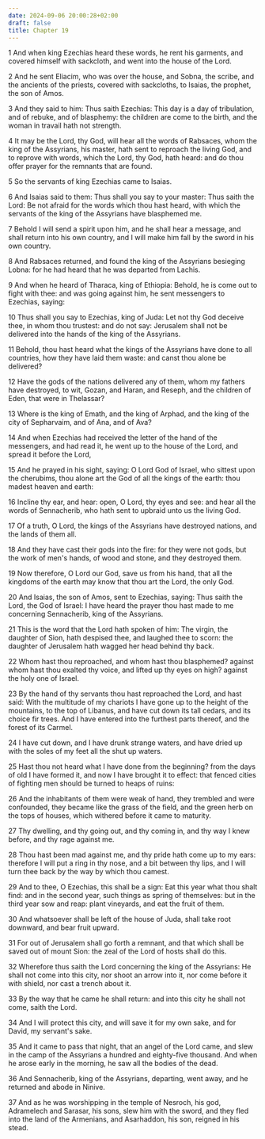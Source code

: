 ```yaml
---
date: 2024-09-06 20:00:28+02:00
draft: false
title: Chapter 19
---
```




1 And when king Ezechias heard these words, he rent his garments, and covered himself with sackcloth, and went into the house of the Lord.

2 And he sent Eliacim, who was over the house, and Sobna, the scribe, and the ancients of the priests, covered with sackcloths, to Isaias, the prophet, the son of Amos.

3 And they said to him: Thus saith Ezechias: This day is a day of tribulation, and of rebuke, and of blasphemy: the children are come to the birth, and the woman in travail hath not strength.

4 It may be the Lord, thy God, will hear all the words of Rabsaces, whom the king of the Assyrians, his master, hath sent to reproach the living God, and to reprove with words, which the Lord, thy God, hath heard: and do thou offer prayer for the remnants that are found.

5 So the servants of king Ezechias came to Isaias.

6 And Isaias said to them: Thus shall you say to your master: Thus saith the Lord: Be not afraid for the words which thou hast heard, with which the servants of the king of the Assyrians have blasphemed me.

7 Behold I will send a spirit upon him, and he shall hear a message, and shall return into his own country, and I will make him fall by the sword in his own country.

8 And Rabsaces returned, and found the king of the Assyrians besieging Lobna: for he had heard that he was departed from Lachis.

9 And when he heard of Tharaca, king of Ethiopia: Behold, he is come out to fight with thee: and was going against him, he sent messengers to Ezechias, saying:

10 Thus shall you say to Ezechias, king of Juda: Let not thy God deceive thee, in whom thou trustest: and do not say: Jerusalem shall not be delivered into the hands of the king of the Assyrians.

11 Behold, thou hast heard what the kings of the Assyrians have done to all countries, how they have laid them waste: and canst thou alone be delivered?

12 Have the gods of the nations delivered any of them, whom my fathers have destroyed, to wit, Gozan, and Haran, and Reseph, and the children of Eden, that were in Thelassar?

13 Where is the king of Emath, and the king of Arphad, and the king of the city of Sepharvaim, and of Ana, and of Ava?

14 And when Ezechias had received the letter of the hand of the messengers, and had read it, he went up to the house of the Lord, and spread it before the Lord,

15 And he prayed in his sight, saying: O Lord God of Israel, who sittest upon the cherubims, thou alone art the God of all the kings of the earth: thou madest heaven and earth:

16 Incline thy ear, and hear: open, O Lord, thy eyes and see: and hear all the words of Sennacherib, who hath sent to upbraid unto us the living God.

17 Of a truth, O Lord, the kings of the Assyrians have destroyed nations, and the lands of them all.

18 And they have cast their gods into the fire: for they were not gods, but the work of men's hands, of wood and stone, and they destroyed them.

19 Now therefore, O Lord our God, save us from his hand, that all the kingdoms of the earth may know that thou art the Lord, the only God.

20 And Isaias, the son of Amos, sent to Ezechias, saying: Thus saith the Lord, the God of Israel: I have heard the prayer thou hast made to me concerning Sennacherib, king of the Assyrians.

21 This is the word that the Lord hath spoken of him: The virgin, the daughter of Sion, hath despised thee, and laughed thee to scorn: the daughter of Jerusalem hath wagged her head behind thy back.

22 Whom hast thou reproached, and whom hast thou blasphemed? against whom hast thou exalted thy voice, and lifted up thy eyes on high? against the holy one of Israel.

23 By the hand of thy servants thou hast reproached the Lord, and hast said: With the multitude of my chariots I have gone up to the height of the mountains, to the top of Libanus, and have cut down its tall cedars, and its choice fir trees. And I have entered into the furthest parts thereof, and the forest of its Carmel.

24 I have cut down, and I have drunk strange waters, and have dried up with the soles of my feet all the shut up waters.

25 Hast thou not heard what I have done from the beginning? from the days of old I have formed it, and now I have brought it to effect: that fenced cities of fighting men should be turned to heaps of ruins:

26 And the inhabitants of them were weak of hand, they trembled and were confounded, they became like the grass of the field, and the green herb on the tops of houses, which withered before it came to maturity.

27 Thy dwelling, and thy going out, and thy coming in, and thy way I knew before, and thy rage against me.

28 Thou hast been mad against me, and thy pride hath come up to my ears: therefore I will put a ring in thy nose, and a bit between thy lips, and I will turn thee back by the way by which thou camest.

29 And to thee, O Ezechias, this shall be a sign: Eat this year what thou shalt find: and in the second year, such things as spring of themselves: but in the third year sow and reap: plant vineyards, and eat the fruit of them.

30 And whatsoever shall be left of the house of Juda, shall take root downward, and bear fruit upward.

31 For out of Jerusalem shall go forth a remnant, and that which shall be saved out of mount Sion: the zeal of the Lord of hosts shall do this.

32 Wherefore thus saith the Lord concerning the king of the Assyrians: He shall not come into this city, nor shoot an arrow into it, nor come before it with shield, nor cast a trench about it.

33 By the way that he came he shall return: and into this city he shall not come, saith the Lord.

34 And I will protect this city, and will save it for my own sake, and for David, my servant's sake.

35 And it came to pass that night, that an angel of the Lord came, and slew in the camp of the Assyrians a hundred and eighty-five thousand. And when he arose early in the morning, he saw all the bodies of the dead.

36 And Sennacherib, king of the Assyrians, departing, went away, and he returned and abode in Ninive.

37 And as he was worshipping in the temple of Nesroch, his god, Adramelech and Sarasar, his sons, slew him with the sword, and they fled into the land of the Armenians, and Asarhaddon, his son, reigned in his stead.

